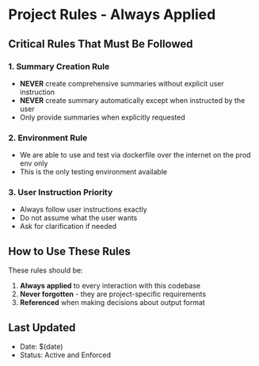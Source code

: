 # Project Rules - Always Applied

## Critical Rules That Must Be Followed

### 1. Summary Creation Rule
- **NEVER** create comprehensive summaries without explicit user instruction
- **NEVER** create summary automatically except when instructed by the user
- Only provide summaries when explicitly requested

### 2. Environment Rule
- We are able to use and test via dockerfile over the internet on the prod env only
- This is the only testing environment available

### 3. User Instruction Priority
- Always follow user instructions exactly
- Do not assume what the user wants
- Ask for clarification if needed

## How to Use These Rules

These rules should be:
1. **Always applied** to every interaction with this codebase
2. **Never forgotten** - they are project-specific requirements
3. **Referenced** when making decisions about output format

## Last Updated
- Date: $(date)
- Status: Active and Enforced

